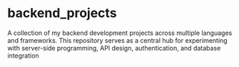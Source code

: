 # backend_projects
A collection of my backend development projects across multiple languages and frameworks.
This repository serves as a central hub for experimenting with server-side programming, API design, authentication, and database integration
